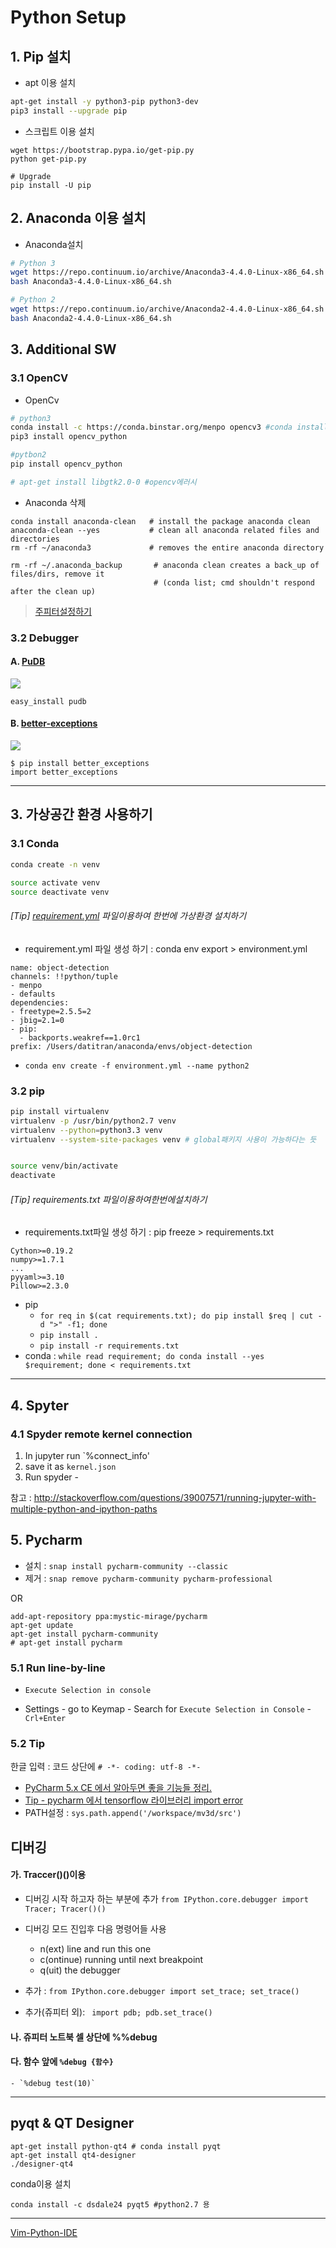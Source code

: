# Python Setup

## 1. Pip 설치

- apt 이용 설치 
```bash
apt-get install -y python3-pip python3-dev
pip3 install --upgrade pip
```

- 스크립트 이용 설치 
```
wget https://bootstrap.pypa.io/get-pip.py
python get-pip.py

# Upgrade
pip install -U pip
```




## 2. Anaconda 이용 설치 

- Anaconda설치
```bash
# Python 3
wget https://repo.continuum.io/archive/Anaconda3-4.4.0-Linux-x86_64.sh
bash Anaconda3-4.4.0-Linux-x86_64.sh 

# Python 2
wget https://repo.continuum.io/archive/Anaconda2-4.4.0-Linux-x86_64.sh
bash Anaconda2-4.4.0-Linux-x86_64.sh 
```
## 3. Additional SW
### 3.1 OpenCV

- OpenCv 
```bash
# python3
conda install -c https://conda.binstar.org/menpo opencv3 #conda install -c menpo opencv3=3.2.0
pip3 install opencv_python

#pytbon2
pip install opencv_python

# apt-get install libgtk2.0-0 #opencv에러시
```

- Anaconda 삭제
```
conda install anaconda-clean   # install the package anaconda clean
anaconda-clean --yes           # clean all anaconda related files and directories 
rm -rf ~/anaconda3             # removes the entire anaconda directory

rm -rf ~/.anaconda_backup       # anaconda clean creates a back_up of files/dirs, remove it 
                                # (conda list; cmd shouldn't respond after the clean up)

```




> [주피터설정하기](https://github.com/adioshun/Blog_Jekyll/blob/master/2017-07-18_Jupyter_setup.md)

### 3.2 Debugger 



#### A. [PuDB](http://heather.cs.ucdavis.edu/~matloff/pudb.html)
![](http://heather.cs.ucdavis.edu/~matloff/pudb1.png)
```
easy_install pudb
```

#### B. [better-exceptions](https://github.com/Qix-/better-exceptions)

![](https://github.com/Qix-/better-exceptions/raw/master/screenshot.png)

```
$ pip install better_exceptions
import better_exceptions
```

--- 

## 3. 가상공간 환경 사용하기 


### 3.1 Conda 

```bash
conda create -n venv

source activate venv
source deactivate venv
```


###### [Tip] [requirement.yml](https://github.com/datitran/Object-Detector-App/blob/master/environment.yml) 파일이용하여 한번에 가상환경 설치하기

- requirement.yml 파일 생성 하기 : conda env export > environment.yml

```
name: object-detection
channels: !!python/tuple
- menpo
- defaults
dependencies:
- freetype=2.5.5=2
- jbig=2.1=0
- pip:
  - backports.weakref==1.0rc1
prefix: /Users/datitran/anaconda/envs/object-detection
```

- `conda env create -f environment.yml --name python2`

### 3.2 pip 

```bash
pip install virtualenv
virtualenv -p /usr/bin/python2.7 venv
virtualenv --python=python3.3 venv
virtualenv --system-site-packages venv # global패키지 사용이 가능하다는 듯


source venv/bin/activate
deactivate
```


###### [Tip] requirements.txt 파일이용하여한번에설치하기

- requirements.txt파일 생성 하기 : pip freeze > requirements.txt

```
Cython>=0.19.2
numpy>=1.7.1
...
pyyaml>=3.10
Pillow>=2.3.0
```

- pip 
	- `for req in $(cat requirements.txt); do pip install $req | cut -d ">" -f1; done`
	- `pip install .`
    - `pip install -r requirements.txt`
- conda : `while read requirement; do conda install --yes $requirement; done < requirements.txt`

---

## 4. Spyter
### 4.1 Spyder remote kernel connection
1. In jupyter run `%connect_info'
2. save it as `kernel.json`
3. Run spyder -

참고 : http://stackoverflow.com/questions/39007571/running-jupyter-with-multiple-python-and-ipython-paths

## 5. Pycharm

- 설치 : `snap install pycharm-community --classic`
- 제거 : `snap remove pycharm-community pycharm-professional`

OR

```
add-apt-repository ppa:mystic-mirage/pycharm
apt-get update
apt-get install pycharm-community
# apt-get install pycharm
```

### 5.1 Run line-by-line 

- `Execute Selection in console`

- Settings - go to Keymap - Search for `Execute Selection in Console` -  `Crl+Enter`

### 5.2 Tip

한글 입력 : 코드 상단에 `# -*- coding: utf-8 -*-`

- [PyCharm 5.x CE 에서 알아두면 좋을 기능들 정리.](http://blog.naver.com/passion053/220684364208)
- [Tip - pycharm 에서 tensorflow 라이브러리 import error ](http://suseok.egloos.com/4272210)
- PATH설정 : `sys.path.append('/workspace/mv3d/src')`


## 디버깅 

#### 가. Traccer()()이용 

- 디버깅 시작 하고자 하는 부분에 추가 `from IPython.core.debugger import Tracer; Tracer()() `
- 디버깅 모드 진입후 다음 명령어들 사용 
    - n(ext) line and run this one 
    - c(ontinue) running until next breakpoint
    - q(uit) the debugger

- 추가 : `from IPython.core.debugger import set_trace; set_trace()`
- 추가(쥬피터 외): ` import pdb; pdb.set_trace()`

#### 나. 쥬피터 노트북 셀 상단에 %%debug

#### 다. 함수 앞에 `%debug {함수}` 
    - `%debug test(10)`


--- 
## pyqt & QT Designer

```
apt-get install python-qt4 # conda install pyqt
apt-get install qt4-designer
./designer-qt4
```

conda이용 설치
```
conda install -c dsdale24 pyqt5 #python2.7 용
```
---

[Vim-Python-IDE](https://github.com/jarolrod/vim-python-ide)


